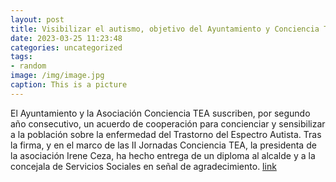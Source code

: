 ```yaml
---
layout: post
title: Visibilizar el autismo, objetivo del Ayuntamiento y Conciencia TEA
date: 2023-03-25 11:23:48
categories: uncategorized
tags:
- random
image: /img/image.jpg
caption: This is a picture
---
```

El Ayuntamiento y la Asociación Conciencia TEA suscriben, por segundo año consecutivo, un acuerdo de cooperación para concienciar y sensibilizar a la población sobre la enfermedad del Trastorno del Espectro Autista. Tras la firma, y en el marco de las II Jornadas Conciencia TEA, la presidenta de la asociación Irene Ceza, ha hecho entrega de un diploma  al alcalde y a la concejala de Servicios Sociales en señal de agradecimiento.   [link](https://www.ayto-villacanada.es/area-social/visibilizar-el-autismo-objetivo-del-ayuntamiento-y-conciencia-tea/)
